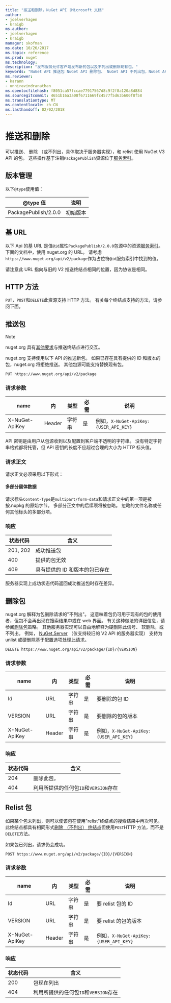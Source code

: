```yaml
---
title: "推送和删除，NuGet API |Microsoft 文档"
author:
- joelverhagen
- kraigb
ms.author:
- joelverhagen
- kraigb
manager: skofman
ms.date: 10/26/2017
ms.topic: reference
ms.prod: nuget
ms.technology: 
description: "发布服务允许客户端发布新的包以及不列出或删除现有包。"
keywords: "NuGet API 推送包 NuGet API 删除包、 NuGet API 不列出包，NuGet API 上载包、 NuGet API 创建包"
ms.reviewer:
- karann
- unniravindranathan
ms.openlocfilehash: f8051ca57fccae77917567d8c9f2f8a120a8d884
ms.sourcegitcommit: 4651b16a3a08f6711669fc4577f5d63b600f8f58
ms.translationtype: MT
ms.contentlocale: zh-CN
ms.lasthandoff: 02/02/2018
---
```

# <a name="push-and-delete"></a>推送和删除

可以推送、 删除 （或不列出，具体取决于服务器实现），和 relist 使用 NuGet V3 API 的包。 这些操作基于注销`PackagePublish`资源位于[服务索引](service-index.md)。

## <a name="versioning"></a>版本管理

以下`@type`使用值：

@type 值          | 说明
-------------------- | -----
PackagePublish/2.0.0 | 初始版本

## <a name="base-url"></a>基 URL

以下 Api 的基 URL 是值`@id`属性`PackagePublish/2.0.0`包源中的资源[服务索引](service-index.md)。 下面的文档中，使用 nuget.org 的 URL。 请考虑`https://www.nuget.org/api/v2/package`作为占位符`@id`服务索引中找到的值。

请注意此 URL 指向与旧的 V2 推送终结点相同的位置，因为协议是相同。

## <a name="http-methods"></a>HTTP 方法

`PUT`，`POST`和`DELETE`此资源支持 HTTP 方法。 有关每个终结点支持的方法，请参阅下面。

## <a name="push-a-package"></a>推送包

> [!Note]
> nuget.org 具有[其他要求](NuGet-Protocols.md)与推送终结点进行交互。

nuget.org 支持使用以下 API 的推送新包。 如果已存在具有提供的 ID 和版本的包，nuget.org 将拒绝推送。 其他包源可能支持替换现有包。

    PUT https://www.nuget.org/api/v2/package

### <a name="request-parameters"></a>请求参数

name           | 内     | 类型   | 必需 | 说明
-------------- | ------ | ------ | -------- | -----
X-NuGet-ApiKey | Header | 字符串 | 是      | 例如，`X-NuGet-ApiKey: {USER_API_KEY}`

API 密钥是由用户从包源收到以及配置到客户端不透明的字符串。 没有特定字符串格式都将托管，但 API 密钥的长度不应超过合理的大小为 HTTP 标头值。

### <a name="request-body"></a>请求正文

请求正文必须采用以下形式：

#### <a name="multipart-form-data"></a>多部分窗体数据

请求标头`Content-Type`是`multipart/form-data`和请求正文中的第一项是被按.nupkg 的原始字节。 多部分正文中的后续项将被忽略。 忽略的文件名称或任何其他标头的多部分项。

### <a name="response"></a>响应

状态代码 | 含义
----------- | -------
201, 202    | 成功推送包
400         | 提供的包无效
409         | 具有提供的 ID 和版本的包已存在

服务器实现上成功状态代码返回成功推送包时存在差异。

## <a name="delete-a-package"></a>删除包

nuget.org 解释为包删除请求的"不列出"。 这意味着包仍可用于现有的包的使用者，但包不会再出现在搜索结果中或在 web 界面。 有关这种做法的详细信息，请参阅[删除包](../policies/deleting-packages.md)策略。 其他服务器实现可以自由地解释为硬删除此信号、 软删除，或不列出。 例如， [NuGet.Server](https://www.nuget.org/packages/NuGet.Server) （仅支持较旧的 V2 API 的服务器实现） 支持为 unlist 或硬删除基于配置选项处理此请求。

    DELETE https://www.nuget.org/api/v2/package/{ID}/{VERSION}

### <a name="request-parameters"></a>请求参数

name           | 内     | 类型   | 必需 | 说明
-------------- | ------ | ------ | -------- | -----
Id             | URL    | 字符串 | 是      | 要删除的包 ID
VERSION        | URL    | 字符串 | 是      | 要删除的包的版本
X-NuGet-ApiKey | Header | 字符串 | 是      | 例如，`X-NuGet-ApiKey: {USER_API_KEY}`

### <a name="response"></a>响应

状态代码 | 含义
----------- | -------
204         | 删除此包，
404         | 利用所提供的任何包`ID`和`VERSION`存在

## <a name="relist-a-package"></a>Relist 包

如果某个包未列出，则可以使该包在使用"relist"终结点的搜索结果中再次可见。 此终结点都具有相同形式[删除 （不列出） 终结点](#delete-a-package)但使用`POST`HTTP 方法，而不是`DELETE`方法。

如果包已列出，请求仍会成功。

    POST https://www.nuget.org/api/v2/package/{ID}/{VERSION}

### <a name="request-parameters"></a>请求参数

name           | 内     | 类型   | 必需 | 说明
-------------- | ------ | ------ | -------- | -----
Id             | URL    | 字符串 | 是      | 要 relist 包的 ID
VERSION        | URL    | 字符串 | 是      | 要 relist 的包的版本
X-NuGet-ApiKey | Header | 字符串 | 是      | 例如，`X-NuGet-ApiKey: {USER_API_KEY}`

### <a name="response"></a>响应

状态代码 | 含义
----------- | -------
200         | 包现在列出
404         | 利用所提供的任何包`ID`和`VERSION`存在
